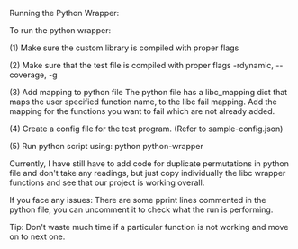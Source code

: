 Running the Python Wrapper:

To run the python wrapper:

(1) Make sure the custom library is compiled with proper flags

(2) Make sure that the test file is compiled with proper flags
-rdynamic, --coverage, -g

(3) Add mapping to python file
The python file has a libc_mapping dict that maps the user specified function name, to the libc fail mapping. Add the mapping for the functions you want to fail which are not already added.

(4) Create a config file for the test program. (Refer to sample-config.json)

(5) Run python script using:
python python-wrapper <configfilename>



Currently, I have still have to add code for duplicate permutations in python file and don't take any readings, but just copy individually the libc wrapper functions and see that our project is working overall.




If you face any issues:
There are some pprint lines commented in the python file, you can uncomment it to check what the run is performing.

Tip:
Don't waste much time if a particular function is not working and move on to next one.

